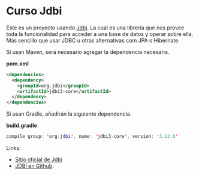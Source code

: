 # Curso Jdbi


Este es un proyecto usando [Jdbi](http://jdbi.org/). La cual es una librería que nos provee toda la funcionalidad para acceder a una base de datos y operar sobre ella. Más sencillo que usar JDBC u otras alternativas com JPA o Hibernate.

Si usan Maven, será necesario agregar la dependencia necesaria.


**pom.xml**
```xml
<dependencies>
  <dependency>
    <groupId>org.jdbi</groupId>
    <artifactId>jdbi3-core</artifactId>
  </dependency>
</dependencies>
```
Si usan Gradle, añadirán la siguiente dependencia.

**build.gradle**
```java
compile group: 'org.jdbi', name: 'jdbi3-core', version: '3.12.0'
```

Links:
* [Sitio oficial de Jdbi](http://jdbi.org/)
* [JDBI en Github](https://github.com/jdbi/jdbi).

